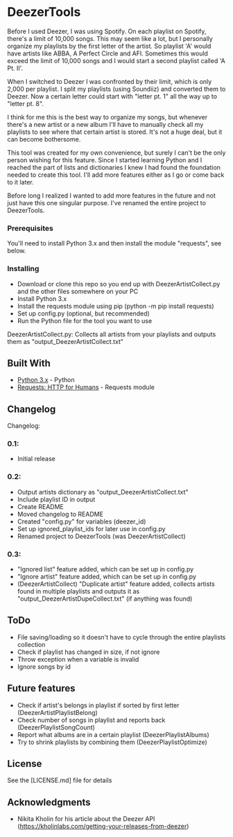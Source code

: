 # DeezerTools

Before I used Deezer, I was using Spotify. On each playlist on Spotify, there's a limit of 10,000 songs. This may seem like a lot, but I personally organize my playlists by the first letter of the artist. So playlist 'A' would have artists like ABBA, A Perfect Circle and AFI. Sometimes this would exceed the limit of 10,000 songs and I would start a second playlist called 'A Pt. II'.

When I switched to Deezer I was confronted by their limit, which is only 2,000 per playlist. I split my playlists (using Soundiiz) and converted them to Deezer. Now a certain letter could start with "letter pt. 1" all the way up to "letter pt. 8".

I think for me this is the best way to organize my songs, but whenever there's a new artist or a new album I'll have to manually check all my playlists to see where that certain artist is stored. It's not a huge deal, but it can become bothersome.

This tool was created for my own convenience, but surely I can't be the only person wishing for this feature. Since I started learning Python and I reached the part of lists and dictionaries I knew I had found the foundation needed to create this tool. I'll add more features either as I go or come back to it later.

Before long I realized I wanted to add more features in the future and not just have this one singular purpose. I've renamed the entire project to DeezerTools.

### Prerequisites

You'll need to install Python 3.x and then install the module "requests", see below.

### Installing

- Download or clone this repo so you end up with DeezerArtistCollect.py and the other files somewhere on your PC
- Install Python 3.x
- Install the requests module using pip (python -m pip install requests)
- Set up config.py (optional, but recommended)
- Run the Python file for the tool you want to use

DeezerArtistCollect.py: Collects all artists from your playlists and outputs them as "output_DeezerArtistCollect.txt"

## Built With

* [Python 3.x](https://www.python.org/download/releases/3.0/) - Python
* [Requests: HTTP for Humans](https://2.python-requests.org/en/master/) - Requests module

## Changelog

Changelog:

### 0.1:

- Initial release

### 0.2:

- Output artists dictionary as "output_DeezerArtistCollect.txt"
- Include playlist ID in output
- Create README
- Moved changelog to README
- Created "config.py" for variables (deezer_id)
- Set up ignored_playlist_ids for later use in config.py
- Renamed project to DeezerTools (was DeezerArtistCollect)

### 0.3:

- "Ignored list" feature added, which can be set up in config.py
- "Ignore artist" feature added, which can be set up in config.py
- (DeezerArtistCollect) "Duplicate artist" feature added, collects artists found in multiple playlists and outputs it as "output_DeezerArtistDupeCollect.txt" (if anything was found)

## ToDo

- File saving/loading so it doesn't have to cycle through the entire
  playlists collection
- Check if playlist has changed in size, if not ignore
- Throw exception when a variable is invalid
- Ignore songs by id

## Future features

- Check if artist's belongs in playlist if sorted by first letter (DeezerArtistPlaylistBelong)
- Check number of songs in playlist and reports back (DeezerPlaylistSongCount)
- Report what albums are in a certain playlist (DeezerPlaylistAlbums)
- Try to shrink playlists by combining them (DeezerPlaylistOptimize)

## License

See the [LICENSE.md] file for details

## Acknowledgments

* Nikita Kholin for his article about the Deezer API (https://kholinlabs.com/getting-your-releases-from-deezer)